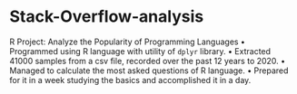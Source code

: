 # Stack-Overflow-analysis
R Project: Analyze the Popularity of Programming Languages
•	Programmed using R language with utility of `dplyr` library.
•	Extracted 41000 samples from a csv file, recorded over the past 12 years to 2020.
•	Managed to calculate the most asked questions of R language. 
•	Prepared for it in a week studying the basics and accomplished it in a day.
